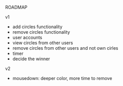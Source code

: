 ROADMAP

v1
- add circles functionality
- remove circles functionality
- user accounts
- view circles from other users
- remove circles from other users and not own cirles
- timer
- decide the winner

v2
- mousedown: deeper color, more time to remove